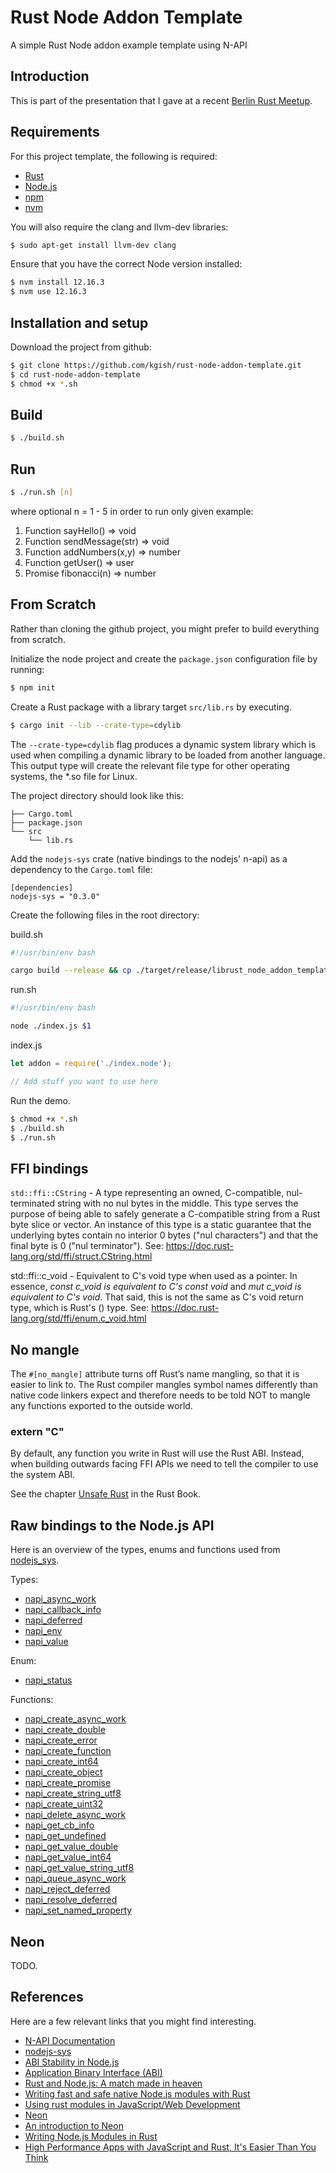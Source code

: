 # Rust Node Addon Template

A simple Rust Node addon example template using N-API

## Introduction

This is part of the presentation that I gave at a recent [Berlin Rust Meetup](https://www.meetup.com/Rust-Berlin/).

## Requirements

For this project template, the following is required:

* [Rust](https://www.rust-lang.org)
* [Node.js](https://nodejs.org)
* [npm](https://www.npmjs.com)
* [nvm](https://github.com/nvm-sh/nvm/blob/master/README.md)

You will also require the clang and llvm-dev libraries:

```bash
$ sudo apt-get install llvm-dev clang
```

Ensure that you have the correct Node version installed:

```bash
$ nvm install 12.16.3
$ nvm use 12.16.3
```

## Installation and setup

Download the project from github:

```bash
$ git clone https://github.com/kgish/rust-node-addon-template.git
$ cd rust-node-addon-template 
$ chmod +x *.sh
```

## Build

```bash
$ ./build.sh
```

## Run

```bash
$ ./run.sh [n]
```

where optional n = 1 - 5 in order to run only given example:

1. Function sayHello() => void
2. Function sendMessage(str) => void
3. Function addNumbers(x,y) => number
4. Function getUser() => user
5. Promise fibonacci(n) => number

## From Scratch

Rather than cloning the github project, you might prefer to build everything from scratch. 

Initialize the node project and create the `package.json` configuration file by running:

```bash
$ npm init
```

Create a Rust package with a library target `src/lib.rs` by executing.

```bash
$ cargo init --lib --crate-type=cdylib
```

The `--crate-type=cdylib` flag produces a dynamic system library which is used when compiling a dynamic library to be loaded from another language. This output type will create the relevant file type for other operating systems, the *.so file for Linux.

The project directory should look like this:

```text
├── Cargo.toml
├── package.json
└── src
    └── lib.rs
```

Add the `nodejs-sys` crate (native bindings to the nodejs' n-api) as a dependency to the `Cargo.toml` file:

```text
[dependencies]
nodejs-sys = "0.3.0"
```

Create the following files in the root directory:

build.sh
```bash
#!/usr/bin/env bash

cargo build --release && cp ./target/release/librust_node_addon_template.so index.node
```

run.sh
```bash
#!/usr/bin/env bash

node ./index.js $1
```

index.js
```javascript
let addon = require('./index.node');

// Add stuff you want to use here
```

Run the demo.

```bash
$ chmod +x *.sh
$ ./build.sh
$ ./run.sh
```

## FFI bindings

`std::ffi::CString` - A type representing an owned, C-compatible, nul-terminated string with no
nul bytes in the middle.
This type serves the purpose of being able to safely generate a C-compatible string from a Rust
byte slice or vector. An instance of this type is a static guarantee that the underlying bytes
contain no interior 0 bytes ("nul characters") and that the final byte is 0 ("nul terminator").
See: https://doc.rust-lang.org/std/ffi/struct.CString.html

std::ffi::c_void - Equivalent to C's void type when used as a pointer.
In essence, *const c_void is equivalent to C's const void* and *mut c_void is equivalent to
C's void*. That said, this is not the same as C's void return type, which is Rust's () type.
See: https://doc.rust-lang.org/std/ffi/enum.c_void.html

## No mangle

The `#[no_mangle]` attribute turns off Rust’s name mangling, so that it is easier to link to. The Rust compiler 
mangles symbol names differently than native code linkers expect and therefore needs to be told NOT to mangle any 
functions exported to the outside world.

### extern "C"

By default, any function you write in Rust will use the Rust ABI. Instead, when building outwards facing FFI APIs we 
need to tell the compiler to use the system ABI.

See the chapter [Unsafe Rust](https://doc.rust-lang.org/book/ch19-01-unsafe-rust.html)
in the Rust Book.

## Raw bindings to the Node.js API

Here is an overview of the types, enums and functions used from [nodejs_sys](https://docs.rs/nodejs-sys/0.3.0/nodejs_sys).

Types:
  * [napi_async_work](https://docs.rs/node-api-sys/0.3.0/node_api_sys/type.napi_async_work.html)
  * [napi_callback_info](https://docs.rs/node-api-sys/0.3.0/node_api_sys/type.napi_callback_info.html)
  * [napi_deferred](https://docs.rs/nodejs-sys/0.3.0/nodejs_sys/type.napi_deferred.html)
  * [napi_env](https://docs.rs/nodejs-sys/0.3.0/nodejs_sys/type.napi_env.html)
  * [napi_value](https://docs.rs/nodejs-sys/0.3.0/nodejs_sys/type.napi_value.html)
  
Enum:
  * [napi_status](https://docs.rs/nodejs-sys/0.3.0/nodejs_sys/enum.napi_status.html)
  
Functions:
  * [napi_create_async_work](https://docs.rs/node-api-sys/0.3.0/node_api_sys/fn.napi_create_async_work.html)
  * [napi_create_double](https://docs.rs/nodejs-sys/0.3.0/nodejs_sys/fn.napi_create_double.html)
  * [napi_create_error](https://docs.rs/nodejs-sys/0.3.0/nodejs_sys/fn.napi_create_error.html)
  * [napi_create_function](https://docs.rs/nodejs-sys/0.2.0/nodejs_sys/fn.napi_create_function.html)
  * [napi_create_int64](https://docs.rs/nodejs-sys/0.3.0/nodejs_sys/fn.napi_create_int64.html)
  * [napi_create_object](https://docs.rs/nodejs-sys/0.3.0/nodejs_sys/fn.napi_create_object.html)
  * [napi_create_promise](https://docs.rs/nodejs-sys/0.3.0/nodejs_sys/fn.napi_create_promise.html)
  * [napi_create_string_utf8](https://docs.rs/nodejs-sys/0.3.0/nodejs_sys/fn.napi_create_string_utf8.html)
  * [napi_create_uint32](https://docs.rs/nodejs-sys/0.3.0/nodejs_sys/fn.napi_create_uint32.html)
  * [napi_delete_async_work](https://docs.rs/nodejs-sys/0.3.0/nodejs_sys/fn.napi_delete_async_work.html)
  * [napi_get_cb_info](https://docs.rs/nodejs-sys/0.3.0/nodejs_sys/fn.napi_get_cb_info.html)
  * [napi_get_undefined](https://docs.rs/nodejs-sys/0.3.0/nodejs_sys/fn.napi_get_undefined.html)
  * [napi_get_value_double](https://docs.rs/nodejs-sys/0.3.0/nodejs_sys/fn.napi_get_value_double.html)
  * [napi_get_value_int64](https://docs.rs/nodejs-sys/0.3.0/nodejs_sys/fn.napi_get_value_int64.html)
  * [napi_get_value_string_utf8](https://docs.rs/nodejs-sys/0.3.0/nodejs_sys/fn.napi_get_value_string_utf8.html)
  * [napi_queue_async_work](https://docs.rs/node-api-sys/0.3.0/node_api_sys/fn.napi_queue_async_work.html)
  * [napi_reject_deferred](https://docs.rs/nodejs-sys/0.3.0/nodejs_sys/fn.napi_reject_deferred.html)
  * [napi_resolve_deferred](https://docs.rs/nodejs-sys/0.3.0/nodejs_sys/fn.napi_resolve_deferred.html)
  * [napi_set_named_property](https://docs.rs/nodejs-sys/0.3.0/nodejs_sys/fn.napi_set_named_property.html)

## Neon

TODO.

## References

Here are a few relevant links that you might find interesting.

* [N-API Documentation](https://nodejs.org/api/n-api.html#n_api_n_api)
* [nodejs-sys](https://crates.io/crates/nodejs-sys)
* [ABI Stability in Node.js](https://nodejs.org/en/docs/guides/abi-stability)
* [Application Binary Interface (ABI)](https://doc.rust-lang.org/reference/abi.html)
* [Rust and Node.js: A match made in heaven](https://blog.logrocket.com/rust-and-node-js-a-match-made-in-heaven/)
* [Writing fast and safe native Node.js modules with Rust](https://blog.risingstack.com/node-js-native-modules-with-rust/)
* [Using rust modules in JavaScript/Web Development](https://medium.com/@atulanand94/using-rust-modules-for-javascript-web-development-part-i-e6dec27df7b2)
* [Neon](https://neon-bindings.com)
* [An introduction to Neon](https://www.youtube.com/watch?v=yj2nD9hB3D0)
* [Writing Node.js Modules in Rust](https://www.youtube.com/watch?v=5Cbjk8w9mEM)
* [High Performance Apps with JavaScript and Rust, It's Easier Than You Think](https://www.youtube.com/watch?v=Pfbw4YPrwf4)

